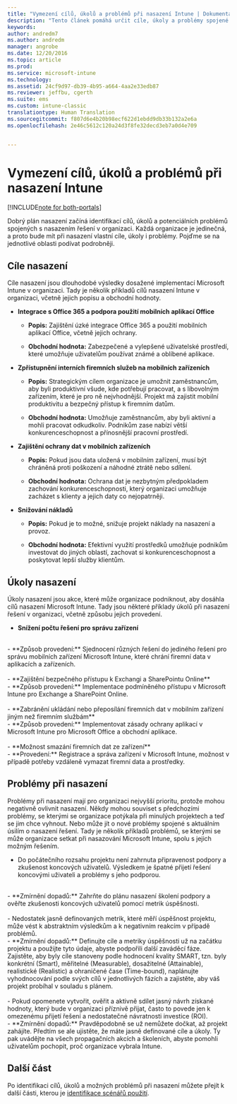 ```yaml
---
title: "Vymezení cílů, úkolů a problémů při nasazení Intune | Dokumentace Microsoftu"
description: "Tento článek pomáhá určit cíle, úkoly a problémy spojené s cloudovou implementací Microsoft Intune."
keywords: 
author: andredm7
ms.author: andredm
manager: angrobe
ms.date: 12/20/2016
ms.topic: article
ms.prod: 
ms.service: microsoft-intune
ms.technology: 
ms.assetid: 24cf9d97-db39-4b95-a664-4aa2e33edb87
ms.reviewer: jeffbu, cgerth
ms.suite: ems
ms.custom: intune-classic
translationtype: Human Translation
ms.sourcegitcommit: f807d6e4b20b98ecf622d1ebdd9db33b132a2e6a
ms.openlocfilehash: 2e46c5612c120a24d3f8fe32decd3eb7a0d4e709


---
```


# <a name="determine-intune-deployment-goals-objectives-and-challenges"></a>Vymezení cílů, úkolů a problémů při nasazení Intune

[!INCLUDE[note for both-portals](../includes/note-for-both-portals.md)]

Dobrý plán nasazení začíná identifikací cílů, úkolů a potenciálních problémů spojených s nasazením řešení v organizaci. Každá organizace je jedinečná, a proto bude mít při nasazení vlastní cíle, úkoly i problémy. Pojďme se na jednotlivé oblasti podívat podrobněji.

## <a name="deployment-goals"></a>Cíle nasazení

Cíle nasazení jsou dlouhodobé výsledky dosažené implementací Microsoft Intune v organizaci. Tady je několik příkladů cílů nasazení Intune v organizaci, včetně jejich popisu a obchodní hodnoty.

-   **Integrace s Office 365 a podpora použití mobilních aplikací Office**

    -   **Popis:** Zajištění úzké integrace Office 365 a použití mobilních aplikací Office, včetně jejich ochrany.

    -   **Obchodní hodnota:** Zabezpečené a vylepšené uživatelské prostředí, které umožňuje uživatelům používat známé a oblíbené aplikace.

-   **Zpřístupnění interních firemních služeb na mobilních zařízeních**

    -   **Popis:** Strategickým cílem organizace je umožnit zaměstnancům, aby byli produktivní všude, kde potřebují pracovat, a s libovolným zařízením, které je pro ně nejvhodnější. Projekt má zajistit mobilní produktivitu a bezpečný přístup k firemním datům.

    -   **Obchodní hodnota:** Umožňuje zaměstnancům, aby byli aktivní a mohli pracovat odkudkoliv. Podnikům zase nabízí větší konkurenceschopnost a přínosnější pracovní prostředí.

-   **Zajištění ochrany dat v mobilních zařízeních**

    -   **Popis:** Pokud jsou data uložená v mobilním zařízení, musí být chráněná proti poškození a náhodné ztrátě nebo sdílení.

    -   **Obchodní hodnota:** Ochrana dat je nezbytným předpokladem zachování konkurenceschopnosti, který organizaci umožňuje zacházet s klienty a jejich daty co nejopatrněji.

-   **Snižování nákladů**

    -   **Popis:** Pokud je to možné, snižuje projekt náklady na nasazení a provoz.

    -    **Obchodní hodnota:** Efektivní využití prostředků umožňuje podnikům investovat do jiných oblastí, zachovat si konkurenceschopnost a poskytovat lepší služby klientům.

## <a name="deployment-objectives"></a>Úkoly nasazení

Úkoly nasazení jsou akce, které může organizace podniknout, aby dosáhla cílů nasazení Microsoft Intune. Tady jsou některé příklady úkolů při nasazení řešení v organizaci, včetně způsobu jejich provedení.

-   **Snížení počtu řešení pro správu zařízení**
<br>
    -   **Způsob provedení:** Sjednocení různých řešení do jediného řešení pro správu mobilních zařízení Microsoft Intune, které chrání firemní data v aplikacích a zařízeních.
<br></br>
-   **Zajištění bezpečného přístupu k Exchangi a SharePointu Online**
<br>
    -   **Způsob provedení:** Implementace podmíněného přístupu v Microsoft Intune pro Exchange a SharePoint Online.
<br></br>
-   **Zabránění ukládání nebo přeposílání firemních dat v mobilním zařízení jiným než firemním službám**
<br>
    -   **Způsob provedení:** Implementovat zásady ochrany aplikací v Microsoft Intune pro Microsoft Office a obchodní aplikace.
<br></br>
-   **Možnost smazání firemních dat ze zařízení**
<br>
    -   **Provedení:** Registrace a správa zařízení v Microsoft Intune, možnost v případě potřeby vzdáleně vymazat firemní data a prostředky.

## <a name="deployment-challenges"></a>Problémy při nasazení

Problémy při nasazení mají pro organizaci nejvyšší prioritu, protože mohou negativně ovlivnit nasazení. Někdy mohou souviset s předchozími problémy, se kterými se organizace potýkala při minulých projektech a teď se jim chce vyhnout. Nebo může jít o nové problémy spojené s aktuálním úsilím o nasazení řešení. Tady je několik příkladů problémů, se kterými se může organizace setkat při nasazování Microsoft Intune, spolu s jejich možným řešením.

-   Do počátečního rozsahu projektu není zahrnuta připravenost podpory a zkušenost koncových uživatelů.  Výsledkem je špatné přijetí řešení koncovými uživateli a problémy s jeho podporou.
<br>
    -   **Zmírnění dopadů:** Zahrňte do plánu nasazení školení podpory a ověřte zkušenosti koncových uživatelů pomocí metrik úspěšnosti.
<br></br>
-   Nedostatek jasně definovaných metrik, které měří úspěšnost projektu, může vést k abstraktním výsledkům a k negativním reakcím v případě problémů.
<br>
    -   **Zmírnění dopadů:** Definujte cíle a metriky úspěšnosti už na začátku projektu a použijte tyto údaje, abyste podpořili další zaváděcí fáze. Zajistěte, aby byly cíle stanoveny podle hodnocení kvality SMART, tzn. byly konkrétní (Smart), měřitelné (Measurable), dosažitelné (Attainable), realistické (Realistic) a ohraničené čase (Time-bound), naplánujte vyhodnocování podle svých cílů v jednotlivých fázích a zajistěte, aby váš projekt probíhal v souladu s plánem.
<br></br>
-   Pokud opomenete vytvořit, ověřit a aktivně sdílet jasný návrh získané hodnoty, který bude v organizaci příznivě přijat, často to povede jen k omezenému přijetí řešení a nedostatečné návratnosti investice (ROI).
<br>
    -   **Zmírnění dopadů:** Pravděpodobně se už nemůžete dočkat, až projekt zahájíte. Předtím se ale ujistěte, že máte jasně definované cíle a úkoly. Ty pak uvádějte na všech propagačních akcích a školeních, abyste pomohli uživatelům pochopit, proč organizace vybrala Intune.

## <a name="next-section"></a>Další část

Po identifikaci cílů, úkolů a možných problémů při nasazení můžete přejít k další části, kterou je [identifikace scénářů použití](section-2-identify-use-case-scenarios.md).



<!--HONumber=Dec16_HO5-->


